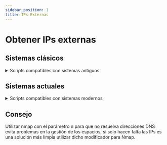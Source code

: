 ```yaml
---
sidebar_position: 1
title: IPs Externas
---
```


# Obtener IPs externas
## Sistemas clásicos
<details>
<summary>
Scripts compatibles con sistemas antiguos
</summary>

```bash
#!/bin/bash
# Array con las IPs de las conexiones establecidas
ips=($((ss -tuln | grep ESTAB | awk '{print $5}'  | cut -d':' -f1 )))

# Visualización de IPs
echo "IPs de las conexiones establecidas"
for ip in "${ips[@]}"; do
    echo "$ip"
done
```
</details>

## Sistemas actuales
<details>
<summary>
Scripts compatibles con sistemas modernos
</summary>

```bash
#!/bin/bash
# Array con las IPs de las conexiones establecidas
readarray -t ips < <(
    ss -tan state established |
    grep -Ev '^(127\.|::1|0\.0\.0\.0|::)$' |
    sort -u
)
# Mostrar las IPs almacenadas 
echo "Conexiones establecidas: "
for ip in "${ip_array[@]}"; do
    echo "$ip"
done
```
</details>

## Consejo
Utilizar nmap con el parámetro n para que no resuelva direcciones DNS evita problemas en la gestión de los espacios, si solo hacen falta las IPs es una solución más limpia utilizar dicho modificador para Nmap.

